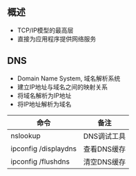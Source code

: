 ## 概述

- TCP/IP模型的最高层
- 直接为应用程序提供网络服务

## DNS

- Domain Name System, 域名解析系统
- 建立IP地址与域名之间的映射关系
- 将域名解析为IP地址
- 将IP地址解析为域名

| 命令                 | 备注        |
| -------------------- | ----------- |
| nslookup             | DNS调试工具 |
| ipconfig /displaydns | 查看DNS缓存 |
| ipconfig /flushdns   | 清空DNS缓存 |

